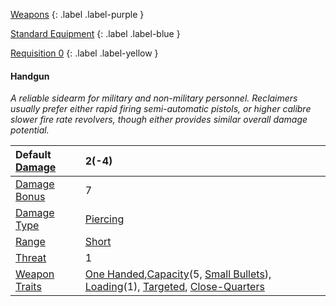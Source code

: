 
[Weapons](Game/Weapons-List)
{: .label .label-purple }

[Standard Equipment](Game/Standard-Equipment)
{: .label .label-blue }

[Requisition 0](Game/Deployment#Requisition)
{: .label .label-yellow }
#### Handgun
*A reliable sidearm for military and non-military personnel. Reclaimers usually prefer either rapid firing semi-automatic pistols, or higher calibre slower fire rate revolvers, though either provides similar overall damage potential.*

| Default [Damage](Core/Weapons#Calculating%20Damage) | 2(-4) |
| :--- | :--- |
| [Damage Bonus](Game/Core/Weapons#Damage%20Bonus) | 7 |
| [Damage Type](Core/Weapons#Damage%20Type) | [Piercing](Game/Core/Injury#Piercing) |
| [Range](Core/Weapons#Range) | [Short](Game/Core/Movement#Short) |
| [Threat](Core/Weapons#Threat) | 1 |
| [Weapon Traits](Core/Weapon-Traits) | [One Handed](Game/Core/Blocks/One-Handed),[Capacity](Game/Core/Blocks/Capacity)(5, [Small Bullets](Game/Munition-Details#Small%20Bullets)), [Loading](Game/Core/Blocks/Loading)(1), [Targeted](Game/Core/Blocks/Targeted), [Close-Quarters](Game/Core/Blocks/Close-Quarters) |
